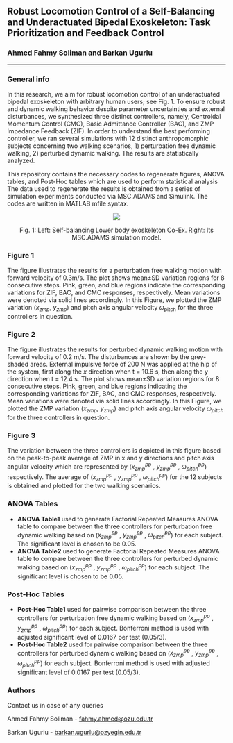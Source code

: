 ## Robust Locomotion Control of a Self-Balancing and Underactuated Bipedal Exoskeleton: Task Prioritization and Feedback Control
### Ahmed Fahmy Soliman and Barkan Ugurlu
---
### General info

In this research, we aim for robust locomotion control of an underactuated bipedal exoskeleton with arbitrary human users; see Fig. 1. To ensure robust and dynamic walking behavior despite parameter uncertainties and external disturbances, we synthesized three distinct controllers, namely, Centroidal Momentum Control (CMC), Basic Admittance Controller (BAC), and ZMP Impedance Feedback (ZIF). In order to understand the best performing controller, we ran several simulations with 12 distinct anthropomorphic subjects concerning two walking scenarios, 1) perturbation free dynamic walking, 2) perturbed dynamic walking. The results are statistically analyzed.

This repository contains the necessary codes to regenerate figures, ANOVA tables, and Post-Hoc tables which are used to perform statistical analysis The data used to regenerate the results is obtained from a series of simulation experiments conducted via MSC.ADAMS and Simulink. The codes are written in MATLAB mfile syntax.


<style type="text/css">

div.box{
    text-align: center;
}
</style>

<div class="box">
<img src="https://files.codeocean.com/files/690745bd-6b95-4464-ab51-7216d35973c0/8269fa88-8782-4e7a-b1c3-75198eccdb0b/code/Fig11.png" />
<p> Fig. 1: Left: Self-balancing Lower body exoskeleton Co-Ex. Right: Its MSC.ADAMS simulation model.<p>
</div>

### Figure 1
The figure illustrates the results for a perturbation free walking motion with forward velocity of 0.3m/s. The plot shows mean±SD variation regions for 8 consecutive steps. Pink, green, and blue regions indicate the corresponding variations for ZIF, BAC, and CMC responses, respectively. Mean variations were denoted via solid lines accordingly. In this Figure, we plotted the ZMP variation
(_x<sub>zmp</sub>_, _y<sub>zmp</sub>_) and pitch axis angular velocity _ω_<sub>pitch</sub> for the three controllers in question. 

### Figure 2
The figure illustrates the results for perturbed dynamic walking motion with forward velocity of 0.2 m/s. The disturbances are shown by the grey-shaded areas. External impulsive force of 200 N was applied at the hip of the system, first along the _x_ direction when t = 10.6 s, then along the y direction when t = 12.4 s. The plot shows mean±SD variation regions for 8 consecutive steps. Pink, green, and blue regions indicating the corresponding variations for ZIF, BAC, and CMC responses, respectively. Mean variations were denoted via solid lines accordingly. In this Figure, we plotted the ZMP variation 
(_x<sub>zmp</sub>_, _y<sub>zmp</sub>_) and pitch axis angular velocity _ω<sub>pitch</sub>_ for the three controllers in question.

### Figure 3
The variation between the three controllers is depicted in this figure based on the peak-to-peak average of ZMP in x and y directions and pitch axis angular velocity which are represented by (_x<sub>zmp</sub><sup>pp</sup>_ , _y<sub>zmp</sub><sup>pp</sup>_ , _ω<sub>pitch</sub><sup>pp</sup>_) respectively. The average of  (_x<sub>zmp</sub><sup>pp</sup>_ , _y<sub>zmp</sub><sup>pp</sup>_ , _ω<sub>pitch</sub><sup>pp</sup>_) for the 12 subjects is obtained and plotted for the two walking scenarios.  

### ANOVA Tables
* __ANOVA Table1__ used to generate Factorial Repeated Measures ANOVA table to compare between the three controllers for perturbation free dynamic walking based  on (_x<sub>zmp</sub><sup>pp</sup>_ , _y<sub>zmp</sub><sup>pp</sup>_ , _ω<sub>pitch</sub><sup>pp</sup>_) for each subject. The significant level is chosen to be 0.05.
* __ANOVA Table2__ used to generate Factorial Repeated Measures ANOVA table to compare between the three controllers for perturbed dynamic walking based on (_x<sub>zmp</sub><sup>pp</sup>_ , _y<sub>zmp</sub><sup>pp</sup>_ , _ω<sub>pitch</sub><sup>pp</sup>_) for each subject. The significant level is chosen to be 0.05.

### Post-Hoc Tables
* __Post-Hoc Table1__ used for pairwise comparison  between the three controllers for perturbation free dynamic walking based on (_x<sub>zmp</sub><sup>pp</sup>_ , _y<sub>zmp</sub><sup>pp</sup>_ , _ω<sub>pitch</sub><sup>pp</sup>_) for each subject. Bonferroni method is used with adjusted significant level of 0.0167 per test (0.05/3).
* __Post-Hoc Table2__   used for pairwise comparison  between the three controllers for perturbed dynamic walking based on (_x<sub>zmp</sub><sup>pp</sup>_ , _y<sub>zmp</sub><sup>pp</sup>_ , _ω<sub>pitch</sub><sup>pp</sup>_) for each subject. Bonferroni method is used with adjusted significant level of 0.0167 per test (0.05/3).

### Authors
Contact us in case of any queries

Ahmed Fahmy Soliman - fahmy.ahmed@ozu.edu.tr

Barkan Ugurlu - barkan.ugurlu@ozyegin.edu.tr



